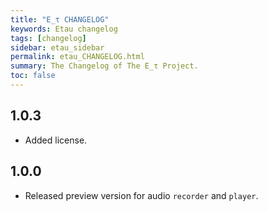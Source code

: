 ```yaml
---
title: "E_τ CHANGELOG"
keywords: Etau changelog
tags: [changelog]
sidebar: etau_sidebar
permalink: etau_CHANGELOG.html
summary: The Changelog of The E_τ Project.
toc: false
---
```


## 1.0.3

- Added license.

## 1.0.0

- Released preview version for audio `recorder` and `player`.
